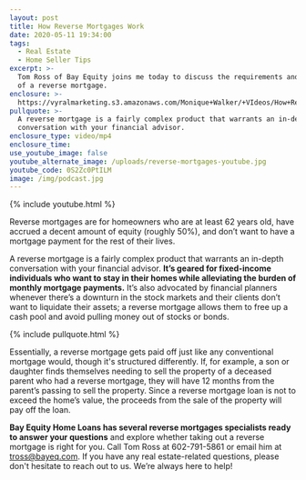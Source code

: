 ```yaml
---
layout: post
title: How Reverse Mortgages Work
date: 2020-05-11 19:34:00
tags:
  - Real Estate
  - Home Seller Tips
excerpt: >-
  Tom Ross of Bay Equity joins me today to discuss the requirements and benefits
  of a reverse mortgage.
enclosure: >-
  https://vyralmarketing.s3.amazonaws.com/Monique+Walker/+VIdeos/How+Reverse+Mortgages+Work.mp4
pullquote: >-
  A reverse mortgage is a fairly complex product that warrants an in-depth
  conversation with your financial advisor.
enclosure_type: video/mp4
enclosure_time:
use_youtube_image: false
youtube_alternate_image: /uploads/reverse-mortgages-youtube.jpg
youtube_code: 0S2Zc0PtILM
image: /img/podcast.jpg
---
```


{% include youtube.html %}

Reverse mortgages are for homeowners who are at least 62 years old, have accrued a decent amount of equity (roughly 50%), and don’t want to have a mortgage payment for the rest of their lives.&nbsp;

A reverse mortgage is a fairly complex product that warrants an in-depth conversation with your financial advisor. **It’s geared for fixed-income individuals who want to stay in their homes while alleviating the burden of monthly mortgage payments.** It’s also advocated by financial planners whenever there’s a downturn in the stock markets and their clients don’t want to liquidate their assets; a reverse mortgage allows them to free up a cash pool and avoid pulling money out of stocks or bonds.&nbsp;

{% include pullquote.html %}

Essentially, a reverse mortgage gets paid off just like any conventional mortgage would, though it's structured differently. If, for example, a son or daughter finds themselves needing to sell the property of a deceased parent who had a reverse mortgage, they will have 12 months from the parent’s passing to sell the property. Since a reverse mortgage loan is not to exceed the home’s value, the proceeds from the sale of the property will pay off the loan.&nbsp;

**Bay Equity Home Loans has several reverse mortgages specialists ready to answer your questions** and explore whether taking out a reverse mortgage is right for you. Call Tom Ross at 602-791-5861 or email him at [tross@bayeq.com](mailto:tross@bayeq.com). If you have any real estate-related questions, please don't hesitate to reach out to us. We’re always here to help\!
